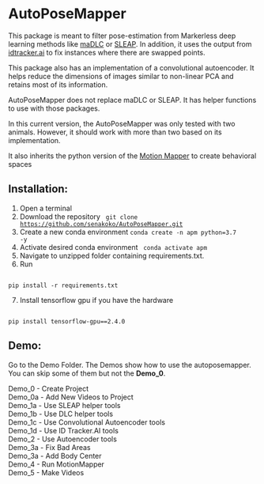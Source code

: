 # AutoPoseMapper

This package is meant to filter pose-estimation from Markerless
deep learning methods like [maDLC](https://github.com/DeepLabCut/DeepLabCut) or 
[SLEAP](https://sleap.ai). In addition, it uses the output from
[idtracker.ai](https://idtrackerai.readthedocs.io/en/latest/#) to fix
instances where there are swapped points. 

This package also has an implementation of a convolutional autoencoder. It helps reduce the dimensions of images 
similar to non-linear PCA and retains most of its information.

AutoPoseMapper does not replace maDLC or SLEAP. It has helper functions to use 
with those packages.

In this current version, the AutoPoseMapper was only tested with two animals.
However, it should work with more than two based on its implementation.

It also inherits the python version of the [Motion
Mapper](https://github.com/bermanlabemory/motionmapperpy) to create behavioral spaces

## Installation:
1. Open a terminal
2. Download the repository <code> git clone https://github.com/senakoko/AutoPoseMapper.git </code>
3. Create a new conda environment <code>conda create -n apm python=3.7 -y </code>
4. Activate desired conda environment <code> conda activate apm </code>
5. Navigate to unzipped folder containing requirements.txt.  
6. Run   
<code>
pip install -r requirements.txt  
</code>   

7. Install tensorflow gpu if you have the hardware  
<code>
pip install tensorflow-gpu==2.4.0
</code>  

## Demo:
Go to the Demo Folder. The Demos show how to use the autoposemapper. You can skip some of them but not
the **Demo_0**.  

Demo_0 - Create Project  
Demo_0a - Add New Videos to Project  
Demo_1a - Use SLEAP helper tools  
Demo_1b - Use DLC helper tools  
Demo_1c - Use Convolutional Autoencoder tools  
Demo_1d - Use ID Tracker.AI tools  
Demo_2 - Use Autoencoder tools  
Demo_3a - Fix Bad Areas  
Demo_3a - Add Body Center  
Demo_4 - Run MotionMapper  
Demo_5 - Make Videos  





